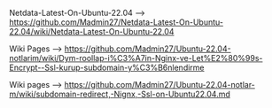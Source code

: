 Netdata-Latest-On-Ubuntu-22.04 --> https://github.com/Madmin27/Netdata-Latest-On-Ubuntu-22.04/wiki/Netdata-Latest-On-Ubuntu-22.04 

Wiki Pages --> https://github.com/Madmin27/Ubuntu-22.04-notlarim/wiki/Dym-roollap-i%C3%A7in-Nginx-ve-Let%E2%80%99s-Encrypt--Ssl-kurup-subdomain-y%C3%B6nlendirme

Wiki pages --> https://github.com/Madmin27/Ubuntu-22.04-notlar-m/wiki/subdomain-redirect,-Nignx,-Ssl-on-Ubuntu22.04.md
